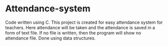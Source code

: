 # Attendance-system
Code written using C. This project is created for easy attendance system for teachers. Here attendance will be taken and the attendance is saved in a form of text file. If no file is written, then the program will show no attendance file. Done using data structures.
